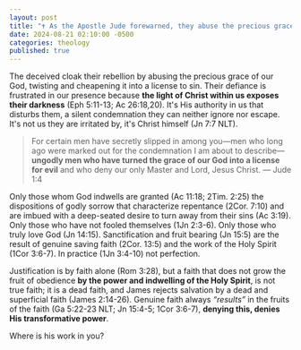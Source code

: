 ```yaml
---
layout: post
title: "✝️ As the Apostle Jude forewarned, they abuse the precious grace of our God, twisting and cheapening it into a license to sin. They flaunt their rebellion around us because the light of Christ within us exposes their darkness."
date: 2024-08-21 02:10:00 -0500
categories: theology
published: true
---
```


<!-- When false Christians sin under the guise of grace, they expose their rebellion against the God who empowers true believers, fulfilling the prophecy of Jude 4. -->

<!-- They brazenly display their rebellion because the presence of Christ within us lays bare their corruption, provoking them to rage against His authority. -->

<!-- They flaunt their rebellion around us because the presence of Christ in us exposes their corruption. They rage against His authority. -->

The deceived cloak their rebellion by abusing the precious grace of our God, twisting and cheapening it into a license to sin. Their defiance is frustrated in our presence because **the light of Christ within us exposes their darkness** (Eph 5:11-13; Ac 26:18,20). It's His authority in us that disturbs them, a silent condemnation they can neither ignore nor escape. It's not us they are irritated by, it's Christ himself (Jn 7:7 NLT).

<!-- like hydrogen peroxide to a dirty wound -->

<!--  -->

> For certain men have secretly slipped in among you—men who long ago were marked out for the condemnation I am about to describe—**ungodly men who have turned the grace of our God into a license for evil** and who deny our only Master and Lord, Jesus Christ. &mdash; Jude 1:4

Only those whom God indwells are granted (Ac 11:18; 2Tim. 2:25) the dispositions of godly sorrow that characterize repentance (2Cor. 7:10) and are imbued with a deep-seated desire to turn away from their sins (Ac 3:19). Only those who have not fooled themselves (1Jn 2:3-6). Only those who truly love God (Jn 14:15). Sanctification and fruit bearing (Jn 15:5) are the result of genuine saving faith (2Cor. 13:5) and the work of the Holy Spirit (1Cor 3:6-7). In practice (1Jn 3:4-10) not perfection. 

Justification is by faith alone (Rom 3:28), but a faith that does not grow the fruit of obedience **by the power and indwelling of the Holy Spirit**, is not true faith; it is a dead faith, and James rejects salvation by a dead and superficial faith (James 2:14-26). Genuine faith always *&ldquo;results&rdquo;* in the fruits of the faith (Ga 5:22-23 NLT; Jn 15:4-5; 1Cor 3:6-7), **denying this, denies His transformative power**.

Where is his work in you?

<!-- . -->

<script>
    var refTagger = {
        settings: {
            bibleVersion: 'NET'
        }
    }; 

    (function(d, t) {
        var n=d.querySelector('[nonce]');
        refTagger.settings.nonce = n && (n.nonce||n.getAttribute('nonce'));
        var g = d.createElement(t), s = d.getElementsByTagName(t)[0];
        g.src = 'https://api.reftagger.com/v2/RefTagger.js';
        g.nonce = refTagger.settings.nonce;
        s.parentNode.insertBefore(g, s);
    }(document, 'script'));
</script>